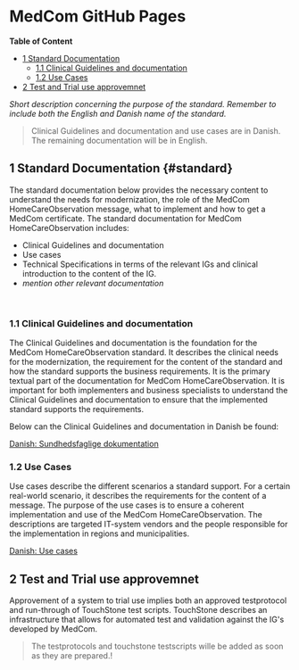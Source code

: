 <!-- HomePage -->
# MedCom GitHub Pages 
<!-- below is the table of content. Ensure to update it. -->
**Table of Content**
* [1 Standard Documentation](#standard)
  * [1.1 Clinical Guidelines and documentation](#11-clinical-guidelines-and-documentation)
  * [1.2 Use Cases](#12-use-cases)
* [2 Test and Trial use approvemnet](#2-test-and-Trial-approvement)


*Short description concerning the purpose of the standard. Remember to include both the English and Danish name of the standard.*
 
> Clinical Guidelines and documentation and use cases are in  Danish. The remaining documentation will be in English.

## 1 Standard Documentation {#standard}
The standard documentation below provides the necessary content to understand the needs for modernization, the role of the MedCom HomeCareObservation message, what to implement and how to get a MedCom certificate. The standard documentation for MedCom HomeCareObservation includes:
  * Clinical Guidelines and documentation
  * Use cases
  * Technical Specifications in terms of the relevant IGs and clinical introduction to the content of the IG.
  * *mention other relevant documentation*
<p>&nbsp;</p>

### 1.1 Clinical Guidelines and documentation 
The Clinical Guidelines and documentation is the foundation for the MedCom HomeCareObservation standard. It describes the clinical needs for the modernization, the requirement for the content of the standard and how the standard supports the business requirements. It is the primary textual part of the documentation for MedCom HomeCareObservation. It is important for both implementers and business specialists to understand the Clinical Guidelines and documentation to ensure that the implemented standard supports the requirements.

Below can the Clinical Guidelines and documentation in Danish be found:

[Danish: Sundhedsfaglige dokumentation](assets/documents/Clinical-guidelines-DA.md) <br> 

### 1.2 Use Cases

Use cases describe the different scenarios a standard support. For a certain real-world scenario, it describes the requirements for the content of a message. The purpose of the use cases is to ensure a coherent implementation and use of the MedCom HomeCareObservation. The descriptions are targeted IT-system vendors and the people responsible for the implementation in regions and municipalities.


[Danish: Use cases](assets/documents/UseCases-DA.md) <br> 

<!-- ### 1.3 Technical specification

The technical specification for MedCom HomeCareObservation standard is composed by profiles form *IG name* 

The profiles that are part of the technical specification for MedCom HomeCareObservation are: 
 * *Insert link to ImplemantationGuides*

The link below gives an overview of the included profiles, what their purpose is, and which elements the system should support. Further, the structure of the standard is described and supported with examples in different degree of technical skills.

[Click here to read an introduction to the technical specificationscan be found here.](assets/documents/Intro-Technical-Spec-ENG.md) -->



## 2 Test and Trial use approvemnet 
 Approvement of a system  to trial use implies both an approved testprotocol and run-through of TouchStone test scripts. TouchStone describes an infrastructure that allows for automated test and validation against the IG's developed by MedCom.

>The testprotocols and touchstone testscripts wille be added as soon as they are prepared.!


